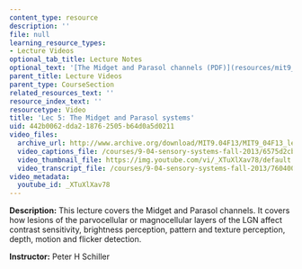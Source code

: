 ```yaml
---
content_type: resource
description: ''
file: null
learning_resource_types:
- Lecture Videos
optional_tab_title: Lecture Notes
optional_text: '[The Midget and Parasol channels (PDF)](resources/mit9_04f13_vis5)'
parent_title: Lecture Videos
parent_type: CourseSection
related_resources_text: ''
resource_index_text: ''
resourcetype: Video
title: 'Lec 5: The Midget and Parasol systems'
uid: 442b0062-dda2-1876-2505-b64d0a5d0211
video_files:
  archive_url: http://www.archive.org/download/MIT9.04F13/MIT9_04F13_lec05_300k.mp4
  video_captions_file: /courses/9-04-sensory-systems-fall-2013/6575d2cbd15456dcb3ad638af0052f36_XTuXlXav78.vtt
  video_thumbnail_file: https://img.youtube.com/vi/_XTuXlXav78/default.jpg
  video_transcript_file: /courses/9-04-sensory-systems-fall-2013/760400ce18b338e8f8c252e4e1b92ad2_XTuXlXav78.pdf
video_metadata:
  youtube_id: _XTuXlXav78
---
```


**Description:** This lecture covers the Midget and Parasol channels. It covers how lesions of the parvocellular or magnocellular layers of the LGN affect contrast sensitivity, brightness perception, pattern and texture perception, depth, motion and flicker detection.

**Instructor:** Peter H Schiller